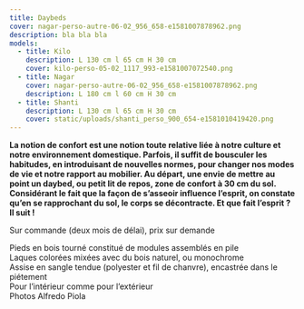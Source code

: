 ```yaml
---
title: Daybeds
cover: nagar-perso-autre-06-02_956_658-e1581007878962.png
description: bla bla bla
models:
  - title: Kilo
    description: L 130 cm l 65 cm H 30 cm
    cover: kilo-perso-05-02_1117_993-e1581007072540.png
  - title: Nagar
    cover: nagar-perso-autre-06-02_956_658-e1581007878962.png
    description: L 180 cm l 60 cm H 30 cm
  - title: Shanti
    description: L 130 cm l 65 cm H 30 cm
    cover: static/uploads/shanti_perso_900_654-e1581010419420.png
---
```


**La notion de confort est une notion toute relative liée à notre culture et notre environnement domestique. Parfois, il suffit de bousculer les habitudes, en introduisant de nouvelles normes, pour changer nos modes de vie et notre rapport au mobilier. Au départ, une envie de mettre au point un daybed, ou petit lit de repos, zone de confort à 30 cm du sol. Considérant le fait que la façon de s’asseoir influence l’esprit, on constate qu’en se rapprochant du sol, le corps se décontracte. Et que fait l’esprit ? Il suit !**


Sur commande (deux mois de délai), prix sur demande


Pieds en bois tourné constitué de modules assemblés en pile  
Laques colorées mixées avec du bois naturel, ou monochrome  
Assise en sangle tendue (polyester et fil de chanvre), encastrée dans le piétement  
Pour l’intérieur comme pour l’extérieur  
Photos Alfredo Piola
